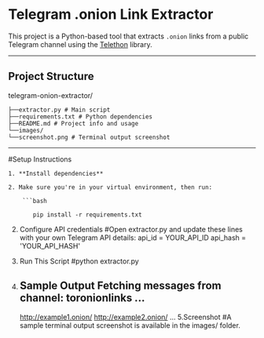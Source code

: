 # Telegram .onion Link Extractor
This project is a Python-based tool that extracts `.onion` links from a public Telegram channel using the [Telethon](https://github.com/LonamiWebs/Telethon) library.

---






## Project Structure
telegram-onion-extractor/



	├──extractor.py # Main script
	├──requirements.txt # Python dependencies
	├──README.md # Project info and usage
	└──images/
	└──screenshot.png # Terminal output screenshot

-----

#Setup Instructions


	1. **Install dependencies**
 
	2. Make sure you're in your virtual environment, then run:
 
		```bash
  
		   pip install -r requirements.txt

2. Configure API credentials
#Open extractor.py and update these lines with your own Telegram API details:
	api_id = YOUR_API_ID
	api_hash = 'YOUR_API_HASH'


3. Run This Script
	#python extractor.py

4. Sample Output
	Fetching messages from channel: toronionlinks ...
	----------------------------------------------------------------------
	http://example1.onion/
	http://example2.onion/
	...
5.Screenshot
	#A sample terminal output screenshot is available in the images/ folder.

